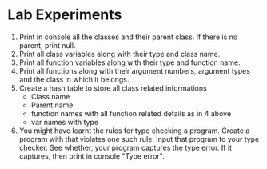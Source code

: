 # Lab Experiments

1. Print in console all the classes and their parent class. If there is no
   parent, print null.
2. Print all class variables along with their type and class name.
3. Print all function variables along with their type and function name.
4. Print all functions along with their argument numbers, argument types  and
   the class in which it belongs.
5. Create a hash table to store all class related informations
    + Class name
    + Parent name
    + function names with all function related details as in 4 above
    + var names with type
6. You might have learnt the rules for type checking a program. Create a program
   with that violates one such rule. Input that program to your type checker.
   See whether, your program captures the type error. If it captures, then print
   in console "Type error".
